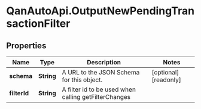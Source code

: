 # QanAutoApi.OutputNewPendingTransactionFilter

## Properties

Name | Type | Description | Notes
------------ | ------------- | ------------- | -------------
**schema** | **String** | A URL to the JSON Schema for this object. | [optional] [readonly] 
**filterId** | **String** | A filter id to be used when calling getFilterChanges | 


